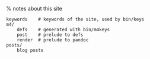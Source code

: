 % notes about this site

    keywords    # keywords of the site, used by bin/keys
    m4/
        defs    # generated with bin/m4keys 
        post    # prelude to defs
        render  # prelude to pandoc
    posts/
        blog posts
